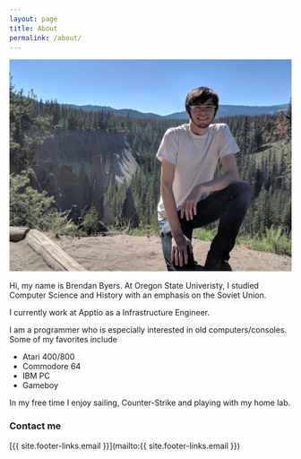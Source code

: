 ```yaml
---
layout: page
title: About
permalink: /about/
---
```


![Hey, that's me](/images/profile.jpg)

Hi, my name is Brendan Byers.  At Oregon State Univeristy, I studied Computer Science and History with an emphasis on the Soviet Union.

I currently work at Apptio as a Infrastructure Engineer.

I am a programmer who is especially interested in old computers/consoles.
Some of my favorites include

* Atari 400/800
* Commodore 64
* IBM PC
* Gameboy

In my free time I enjoy sailing, Counter-Strike and playing with my home lab.

### Contact me

[{{ site.footer-links.email }}](mailto:{{ site.footer-links.email }})